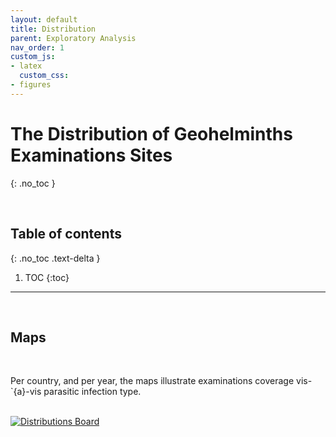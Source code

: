 ```yaml
---
layout: default
title: Distribution
parent: Exploratory Analysis
nav_order: 1
custom_js:
- latex
  custom_css:
- figures
---
```


# The Distribution of Geohelminths Examinations Sites
{: .no_toc }

<br>

## Table of contents
{: .no_toc .text-delta }

1. TOC
   {:toc}

---

<br>

## Maps

<br>

Per country, and per year, the maps illustrate examinations coverage vis-\`{a}-vis parasitic infection type.

<br>

<div class='tableauPlaceholder' id='viz1658272807558' style='position: relative'>
<noscript><a href='#'><img alt='Distributions Board ' src='https:&#47;&#47;public.tableau.com&#47;static&#47;images&#47;Di&#47;Distributions_16582607993460&#47;DistributionsBoard&#47;1_rss.png' style='border: none' /></a></noscript>
<object class='tableauViz'  style='display:none;'><param name='host_url' value='https%3A%2F%2Fpublic.tableau.com%2F' /> 
  <param name='embed_code_version' value='3' /> 
  <param name='site_root' value='' />
  <param name='name' value='Distributions_16582607993460&#47;DistributionsBoard' />
  <param name='tabs' value='no' />
  <param name='toolbar' value='yes' />
  <param name='static_image' value='https:&#47;&#47;public.tableau.com&#47;static&#47;images&#47;Di&#47;Distributions_16582607993460&#47;DistributionsBoard&#47;1.png' /> 
  <param name='animate_transition' value='yes' /><param name='display_static_image' value='yes' />
  <param name='display_spinner' value='yes' />
  <param name='display_overlay' value='yes' />
  <param name='display_count' value='yes' />
  <param name='language' value='en-GB' />
</object></div>                
<script type='text/javascript'>                    
var divElement = document.getElementById('viz1658272807558');                    
var vizElement = divElement.getElementsByTagName('object')[0];                    
vizElement.style.width='800px';vizElement.style.height='627px';                    
var scriptElement = document.createElement('script');                    
scriptElement.src = 'https://public.tableau.com/javascripts/api/viz_v1.js';                    
vizElement.parentNode.insertBefore(scriptElement, vizElement);                
</script>

<br>
<br>
<br>
<br>
